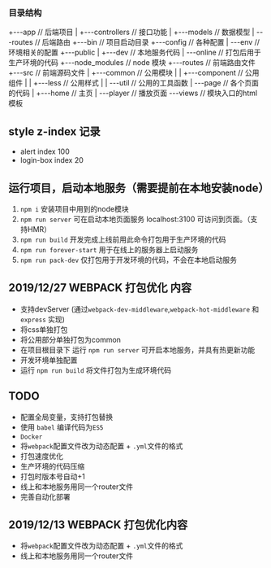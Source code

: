 ### 目录结构

+---app // 后端项目
|   +---controllers // 接口功能
|   +---models  // 数据模型
|   \---routes  // 后端路由
+---bin // 项目启动目录
+---config // 各种配置
|   \---env // 环境相关的配置
+---public
|   +---dev // 本地服务代码
|   \---online // 打包后用于生产环境的代码
+---node_modules // node 模块
+---routes // 前端路由文件
+---src // 前端源码文件
|   +---common // 公用模块
|   |   +---component // 公用组件
|   |   +---less // 公用样式
|   |   \---util // 公用的工具函数
|   \---page // 各个页面的代码
|       +---home // 主页
|       \---player // 播放页面
\---views // 模块入口的html模板

## style z-index 记录
 - alert index 100
 - login-box index 20

## 运行项目，启动本地服务（需要提前在本地安装node）
1. `npm i` 安装项目中用到的node模块
2. `npm run server` 可在启动本地页面服务 localhost:3100 可访问到页面。（支持HMR）
3. `npm run build` 开发完成上线前用此命令打包用于生产环境的代码
4. `npm run forever-start` 用于在线上的服务器上启动服务
5. `npm run pack-dev` 仅打包用于开发环境的代码，不会在本地启动服务


## 2019/12/27 WEBPACK 打包优化 内容
 - 支持devServer (通过`webpack-dev-middleware`,`webpack-hot-middleware` 和 `express` 实现)
 - 将css单独打包
 - 将公用部分单独打包为common
 - 在项目根目录下 运行 `npm run server` 可开启本地服务，并具有热更新功能
 - 开发环境单独配置
 - 运行 `npm run build` 将文件打包为生成环境代码

## TODO
 - 配置全局变量，支持打包替换
 - 使用 `babel` 编译代码为`ES5`
 - `Docker`
 - 将`webpack`配置文件改为动态配置 + `.yml`文件的格式
 - 打包速度优化
 - 生产环境的代码压缩
 - 打包时版本号自动+1
 - 线上和本地服务用同一个router文件
 - 完善自动化部署

## 2019/12/13 WEBPACK 打包优化内容
 - 将`webpack`配置文件改为动态配置 + `.yml`文件的格式
 - 线上和本地服务用同一个router文件